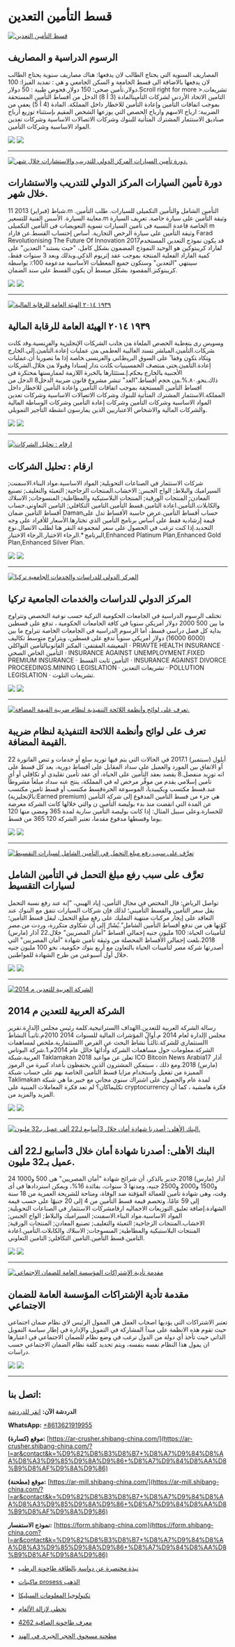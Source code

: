 # قسط التأمين التعدين

<a href="https://swt.shibang-china.com/?l=ar&img&k=%D9%82%D8%B3%D8%B7+%D8%A7%D9%84%D8%AA%D8%A3%D9%85%D9%8A%D9%86+%D8%A7%D9%84%D8%AA%D8%B9%D8%AF%D9%8A%D9%86" target="_blank">![قسط التأمين التعدين](http://static.shibang-china.com/all-800x300/1502.jpg)</a>

## الرسوم الدراسية و المصاريف
المصاريف السنوية التي يحتاج الطالب لان يدفعها: هناك مصاريف سنوية يحتاج الطالب لان يدفعها بالاضافة الى قسط الجامعة و السكن الجامعي و هي : تمديد الفيزا: 100 دولار.تأمين صحي: 150 دولار.فحوص طبية : 50 دولار.Scroll right for more &gt;.تشريعات التامين الاتحاد الأردني لشركات التأمينالمادة (3 أ 8) الدخل من أقساط التأمين المستحقة بموجب اتفاقات التأمين وإعادة التأمين للاخطار داخل المملكة. المادة (4 أ 5) يعفى من الضريبة: ارباح الاسهم وارباح الحصص التي يوزعها الشخص المقيم بإستثناء توزيع أرباح صناديق الاستثمار المشترك المتأتية للبنوك وشركات الاتصالات الاساسية وشركات تعدين المواد الاساسية وشركات التأمين.


<a href="https://whatsapp.shibangsoft.com/WhatsApp.php" target="_blank" title="WhatsApp">![](http://static.shibang-china.com/icon/whatsapp.png)</a> <a href="https://swt.shibang-china.com/?l=ar&icon&k=%D9%82%D8%B3%D8%B7+%D8%A7%D9%84%D8%AA%D8%A3%D9%85%D9%8A%D9%86+%D8%A7%D9%84%D8%AA%D8%B9%D8%AF%D9%8A%D9%86" target="_blank">![](http://static.shibang-china.com/icon/chat-ar.png)</a>

---

<a href="https://swt.shibang-china.com/?l=ar&img&k=%D9%82%D8%B3%D8%B7+%D8%A7%D9%84%D8%AA%D8%A3%D9%85%D9%8A%D9%86+%D8%A7%D9%84%D8%AA%D8%B9%D8%AF%D9%8A%D9%86" target="_blank">![دورة تأمين السيارات المركز الدولي للتدريب والاستشارات خلال شهر.](http://static.shibang-china.com/all-800x300/323.jpg)</a>

## دورة تأمين السيارات المركز الدولي للتدريب والاستشارات خلال شهر.
11 شباط (فبراير) 2013.m التأمين الشامل والتأمين التكميلى للسيارات. طلب التأمين. معاينة السيارة. الأسس الفنية للتسعير.m وثيقة التأمين على سيارة خاصة. تعريف السيارة الخاصة قاعدة النسبية فى تأمين السيارات تسوية التعويضات فى التأمين التكميلى m وثيقة التأمين على سيارة الرخص التجارية. أساس إحتساب القسط.عن فاراد Farad Revolutionising The Future Of Innovation 2017قد يكون نموذج التعدين المستخدم لفاراد كريبتوكين هو الوحيد النموذج المضمون بشكل كامل، &quot;حيث يستند&quot; التعدين&quot; على كمية الفاراد الفعلية المنتجة بموجب عقد إثريوم الذكي.وبذلك وبعد 3 سنوات فقط، سينتهي &quot;التعدين&quot; وستكون جميع المعطيات الأساسية مدعومة 100٪ بواسطة كريبتوكنز.المقصود بشكل مبسط أن يكون القسط على سند الضمان.


<a href="https://whatsapp.shibangsoft.com/WhatsApp.php" target="_blank" title="WhatsApp">![](http://static.shibang-china.com/icon/whatsapp.png)</a> <a href="https://swt.shibang-china.com/?l=ar&icon&k=%D9%82%D8%B3%D8%B7+%D8%A7%D9%84%D8%AA%D8%A3%D9%85%D9%8A%D9%86+%D8%A7%D9%84%D8%AA%D8%B9%D8%AF%D9%8A%D9%86" target="_blank">![](http://static.shibang-china.com/icon/chat-ar.png)</a>

---

<a href="https://swt.shibang-china.com/?l=ar&img&k=%D9%82%D8%B3%D8%B7+%D8%A7%D9%84%D8%AA%D8%A3%D9%85%D9%8A%D9%86+%D8%A7%D9%84%D8%AA%D8%B9%D8%AF%D9%8A%D9%86" target="_blank">![١٩٣٩ ٢٠١٤ الهيئة العامة للرقابة المالية](http://static.shibang-china.com/all-800x300/743.jpg)</a>

## ١٩٣٩ ٢٠١٤ الهيئة العامة للرقابة المالية
ﻭﺴﻭﻴﺱ ﺭﻯ ﺒﺘﻐﻁﻴﺔ ﺍﻟﺤﺼﺹ ﺍﻟﻤﻠﻐﺎﺓ ﻤﻥ ﺠﺎﻨﺏ ﺍﻟﺸﺭﻜﺎﺕ ﺍﻹﻨﺠﻠﻴﺯﻴﺔ ﻭﺍﻟﻔﺭﻨﺴﻴﺔ.ﻭﻗﺩ ﻜﺎﻨﺕ ﺸﺭﻜﺎﺕ.ﺍﻟﺘﺄﻤﻴﻥ.ﺍﻟﻤﺒﺎﺸﺭ ﺘﺴﻨﺩ ﺍﻟﻐﺎﻟﺒﻴﺔ ﺍﻟﻌﻅﻤﻰ ﻤﻥ ﻋﻤﻠﻴﺎﺕ ﺇﻋﺎﺩﺓ.ﺍﻟﺘﺄﻤﻴﻥ.ﺇﻟﻰ.ﺍﻟﺨﺎﺭﺝ ﻭﺘﻜﺎﺩ ﺘﻜﻭﻥ ﻭﻗﻔﺎﹰ ﻋﻠﻰ ﺍﻟﺴﻭﻕ ﺍﻟﺒﺭﻴﻁﺎﻨﻰ ﻭﺍﻟﻔﺭﻨﺴﻰ ﺨﺎﺼﺔ ﺇﺫﺍ ﻤﺎ ﺘﺼﻭﺭﻨﺎ ﺃﻥ.ﻋﻤﻠﻴﺎﺕ ﺇﻋﺎﺩﺓ.ﺍﻟﺘﺄﻤﻴﻥ.ﺤﺘﻰ ﻤﻨﺘﺼﻑ ﺍﻟﺨﻤﺴﻴﻨﻴﺎﺕ ﻜﺎﻨﺕ ﺘﺩﺍﺭ ﺇﺴﻨﺎﺩﺍ ﻭﻗﺒﻭﻻ ﻤﻥ ﺨﻼل.ﺍﻟﺸﺭﻜﺎﺕ ﺍﻷﺠﻨﺒﻴﺔ ﺒﺎﻟﺨﺎﺭﺝ ﺒﺤﻜﻡ.ﺇ.ﺴﺘﺌﺜﺎﺭﻫﺎ ﺒﺎﻟﺨﺒﺭﺓ ﺍﻟﻼﺯﻤﺔ ﻟﻤﻤﺎﺭﺴﺘﻬﺎ ﻤﺤﺘﻜﺭﺓ ﻓﻰ ﺫﻟﻙ.ﻨﺤﻭ.٨٠.%.ﻤﻥ ﺤﺠﻡ ﺃﻗﺴﺎﻁ.&quot;الغد&quot; تنشر مشروع قانون ضريبة الدخل8 الدخل من اقساط التأمين المستحقة بموجب اتفاقات التأمين واعادة التأمين للاخطار داخل المملكة.الاستثمار المشترك المتأتية للبنوك وشركات الاتصالات الاساسية وشركات تعدين المواد الاساسية وشركات التأمين وشركات إعادة التأمين وشركات الوساطة المالية والشركات المالية والاشخاص الاعتباريين الذين يمارسون انشطة التأجير التمويلي.


<a href="https://whatsapp.shibangsoft.com/WhatsApp.php" target="_blank" title="WhatsApp">![](http://static.shibang-china.com/icon/whatsapp.png)</a> <a href="https://swt.shibang-china.com/?l=ar&icon&k=%D9%82%D8%B3%D8%B7+%D8%A7%D9%84%D8%AA%D8%A3%D9%85%D9%8A%D9%86+%D8%A7%D9%84%D8%AA%D8%B9%D8%AF%D9%8A%D9%86" target="_blank">![](http://static.shibang-china.com/icon/chat-ar.png)</a>

---

<a href="https://swt.shibang-china.com/?l=ar&img&k=%D9%82%D8%B3%D8%B7+%D8%A7%D9%84%D8%AA%D8%A3%D9%85%D9%8A%D9%86+%D8%A7%D9%84%D8%AA%D8%B9%D8%AF%D9%8A%D9%86" target="_blank">![ارقام : تحلیل الشرکات](http://static.shibang-china.com/all-800x300/471.jpg)</a>

## ارقام : تحلیل الشرکات
شركات الاستثمار في الصناعات التحويلية; المواد الاساسية.مواد البناء.الاسمنت; السيراميك والبلاط; الواح الجبس; الاخشاب.المنتجات الزجاجية; التعبئة والتغليف; تصنيع المعادن; المنتجات الورقية; المنتجات البلاستيكية والمطاطية; المنسوجات; الاسلاك والكابلات.التأمين.اعادة التامين.قسط التأمين.التامين التكافلي; التامين التعاوني.حساب أقساط التأمين ضمان Damanحساب أقساط التأمين.عرض حاسبة الأقساط تدل على قيمة إرشادية فقط على أساس برنامج التأمين الذي تختارها.الأسعار للأفراد على وجه التحديد.إذا كنت ترغب في الحصول على سعر لمجموعة النقر هنا لطلب الاتصال.نوع البرنامج *.الرجاء الاختيار.الرجاء الاختيار,Enhanced Platinum Plan,Enhanced Gold Plan,Enhanced Silver Plan.


<a href="https://whatsapp.shibangsoft.com/WhatsApp.php" target="_blank" title="WhatsApp">![](http://static.shibang-china.com/icon/whatsapp.png)</a> <a href="https://swt.shibang-china.com/?l=ar&icon&k=%D9%82%D8%B3%D8%B7+%D8%A7%D9%84%D8%AA%D8%A3%D9%85%D9%8A%D9%86+%D8%A7%D9%84%D8%AA%D8%B9%D8%AF%D9%8A%D9%86" target="_blank">![](http://static.shibang-china.com/icon/chat-ar.png)</a>

---

<a href="https://swt.shibang-china.com/?l=ar&img&k=%D9%82%D8%B3%D8%B7+%D8%A7%D9%84%D8%AA%D8%A3%D9%85%D9%8A%D9%86+%D8%A7%D9%84%D8%AA%D8%B9%D8%AF%D9%8A%D9%86" target="_blank">![المركز الدولي للدراسات والخدمات الجامعية تركيا](http://static.shibang-china.com/all-800x300/1493.jpg)</a>

## المركز الدولي للدراسات والخدمات الجامعية تركيا
تختلف الرسوم الدراسية في الجامعات الحكومية التركية حسب نوعية التخصص وتتراوح ما بين 500 2000 دولار أمريكي سنويا في كافة الجامعات الحكومية ، تدفع على قسطين بداية كل فصل دراسي قسط، أما الرسوم الدراسية في الجامعات الخاصة تتراوح ما بين (6000 16000) دولار أمريكي سنوياً تدفع على قسطين، ويتراوح متوسط تكاليف المعيشة.المقتفي: المكنز القانونيالتأمين التواكلي &middot; PRIAVTE HEALTH INSURANCE &middot; التأمين الخاص الصحي &middot; INSURANCE AGAINST UNEMPLOYMENT.FIXED PREMIUM INSURANCE &middot; التأمين ثابت القسط &middot; INSURANCE AGAINST DIVORCE PROCEEDINGS.MINING LEGISLATION &middot; تشريعات التعدين &middot; POLLUTION LEGISLATION &middot; تشريعات التلوث.


<a href="https://whatsapp.shibangsoft.com/WhatsApp.php" target="_blank" title="WhatsApp">![](http://static.shibang-china.com/icon/whatsapp.png)</a> <a href="https://swt.shibang-china.com/?l=ar&icon&k=%D9%82%D8%B3%D8%B7+%D8%A7%D9%84%D8%AA%D8%A3%D9%85%D9%8A%D9%86+%D8%A7%D9%84%D8%AA%D8%B9%D8%AF%D9%8A%D9%86" target="_blank">![](http://static.shibang-china.com/icon/chat-ar.png)</a>

---

<a href="https://swt.shibang-china.com/?l=ar&img&k=%D9%82%D8%B3%D8%B7+%D8%A7%D9%84%D8%AA%D8%A3%D9%85%D9%8A%D9%86+%D8%A7%D9%84%D8%AA%D8%B9%D8%AF%D9%8A%D9%86" target="_blank">![تعرف على لوائح وأنظمة اللائحة التنفيذية لنظام ضريبة القيمة المضافة.](http://static.shibang-china.com/all-800x300/403.jpg)</a>

## تعرف على لوائح وأنظمة اللائحة التنفيذية لنظام ضريبة القيمة المضافة.
22 أيلول (سبتمبر) 2017.1 في الحالات التي يتم فيها توريد سلع أو خدمات و تنص الفاتورة أو الاتفاق بين المورد والعميل على سداد المقابل على أقساط دورية، يعد كل قسط على انه توريد منفصل.8 يقصد بعقد التأمين على الحياة، أي عقد تأمين تقليدي أو تكافلي أو أي تأمين إسلامي يقدم من موفِّر مرخص له في المملكة، ينتج عنه سداد مبلغاً مشروطاً عند.قسط مكتسب ويكيبيديا، الموسوعة الحرةقسط مكتسب أو قسط تامين مكتسب (بالإنجليزية:Earned premium) هي جزء من قسط التأمين المدفوع إلى شركة التأمين عن المدة التي انقضت منذ بدء بوليصة التأمين ن والتي خلالها كانت الشركة معرضة للخسارة.وعلى سبيل المثال: إذا كانت بوليصة التأمين سارية لمدة 365 ومضى منها 120 يوما وقسطها مدفوع مقدما، تعتبر الشركة 120 365 من قسط.


<a href="https://whatsapp.shibangsoft.com/WhatsApp.php" target="_blank" title="WhatsApp">![](http://static.shibang-china.com/icon/whatsapp.png)</a> <a href="https://swt.shibang-china.com/?l=ar&icon&k=%D9%82%D8%B3%D8%B7+%D8%A7%D9%84%D8%AA%D8%A3%D9%85%D9%8A%D9%86+%D8%A7%D9%84%D8%AA%D8%B9%D8%AF%D9%8A%D9%86" target="_blank">![](http://static.shibang-china.com/icon/chat-ar.png)</a>

---

<a href="https://swt.shibang-china.com/?l=ar&img&k=%D9%82%D8%B3%D8%B7+%D8%A7%D9%84%D8%AA%D8%A3%D9%85%D9%8A%D9%86+%D8%A7%D9%84%D8%AA%D8%B9%D8%AF%D9%8A%D9%86" target="_blank">![تعرَّف على سبب رفع مبلغ التحمل في التأمين الشامل لسيارات التقسيط](http://static.shibang-china.com/all-800x300/1238.jpg)</a>

## تعرَّف على سبب رفع مبلغ التحمل في التأمين الشامل لسيارات التقسيط
تواصل الرياض: قال المختص في مجال التأمين، إياد الهيبي، &quot;إنه عند رفع نسبة التحمل يقل سعر التأمين والقسط التأميني؛ لذلك فإن شركات السيارات تتفق مع البنوك عند التعاقد على إيجار مركبات منتهية التمليك على رفع مبلغ التحمل، ليقل قسط التأمين؛ كَوْنها هي من تدفع أقساط التأمين الشامل&quot;.يُشَارُ إلى أن شكاوى متكررة، وردت من.مصر لتأمينات الحياة: 100 مليون جنيه إجمالي أقساط &quot;أمان المصريين&quot; خلال.22 آذار (مارس) 2018.بلغت إجمالي الأقساط المحصلة من وثيقة تأمين شهادة &quot;أمان المصريين&quot; التي أصدرتها شركة مصر لتأمينات الحياة بالتعاون مع أربع بنوك حكومية، نحو 100 مليون جنيه خلال أول أسبوعين من طرح الشهادة للمواطنين.


<a href="https://whatsapp.shibangsoft.com/WhatsApp.php" target="_blank" title="WhatsApp">![](http://static.shibang-china.com/icon/whatsapp.png)</a> <a href="https://swt.shibang-china.com/?l=ar&icon&k=%D9%82%D8%B3%D8%B7+%D8%A7%D9%84%D8%AA%D8%A3%D9%85%D9%8A%D9%86+%D8%A7%D9%84%D8%AA%D8%B9%D8%AF%D9%8A%D9%86" target="_blank">![](http://static.shibang-china.com/icon/chat-ar.png)</a>

---

<a href="https://swt.shibang-china.com/?l=ar&img&k=%D9%82%D8%B3%D8%B7+%D8%A7%D9%84%D8%AA%D8%A3%D9%85%D9%8A%D9%86+%D8%A7%D9%84%D8%AA%D8%B9%D8%AF%D9%8A%D9%86" target="_blank">![الشركة العربية للتعدين م 2014](http://static.shibang-china.com/all-800x300/428.jpg)</a>

## الشركة العربية للتعدين م 2014
رسالة الشركة العربية للتعدين.االهداف االستراتيجية.كلمة رئيس مجلس اإلدارة.تقرير مجلس اإلدارة لعام 2014 م.أوالً المؤشرات المالية للسنوات 2014 2010م.ثانيـاً النشاط االستثماري للشركة.ثالثـاً نشاط البحث عن الفرص االستثمارية.ملخص لمساهمات الشركة.معلومات حول مساهمات الشركة وأدائها خالل عام 2014م.1.شركة البوتاس العربية.شبكة Taklamakan تعلن عن مواعيد 2018 ICO Bitcoin News Arabia17 آذار (مارس) 2018.ومع ذلك ، سيتمكن المشترون الذين يحتفظون بأعداد كبيرة من الرموز المميزة من تفعيل واستخدام مزايا قسط التأمين الخاصة بهم على حساب شبكة Taklimakan لمدة عام والحصول على اشتراك سنوي مجاني مع خبير.ما هي شبكة تكليماكان؟ لم تعد فكرة المعاملات المبنية على cryptocurrency فكرة هامشية ، كما أن المزيد والمزيد من.


<a href="https://whatsapp.shibangsoft.com/WhatsApp.php" target="_blank" title="WhatsApp">![](http://static.shibang-china.com/icon/whatsapp.png)</a> <a href="https://swt.shibang-china.com/?l=ar&icon&k=%D9%82%D8%B3%D8%B7+%D8%A7%D9%84%D8%AA%D8%A3%D9%85%D9%8A%D9%86+%D8%A7%D9%84%D8%AA%D8%B9%D8%AF%D9%8A%D9%86" target="_blank">![](http://static.shibang-china.com/icon/chat-ar.png)</a>

---

<a href="https://swt.shibang-china.com/?l=ar&img&k=%D9%82%D8%B3%D8%B7+%D8%A7%D9%84%D8%AA%D8%A3%D9%85%D9%8A%D9%86+%D8%A7%D9%84%D8%AA%D8%B9%D8%AF%D9%8A%D9%86" target="_blank">![البنك الأهلى: أصدرنا شهادة أمان خلال 3أسابيع لـ22 ألف عميل بـ32 مليون.](http://static.shibang-china.com/all-800x300/463.jpg)</a>

## البنك الأهلى: أصدرنا شهادة أمان خلال 3أسابيع لـ22 ألف عميل بـ32 مليون.
24 آذار (مارس) 2018.جدير بالذكر، أن شرائح شهادة &quot;أمان المصريين&quot; هى 500 و1000 و1500 و2000 و2500 جنيه، ومدتها 3 سنوات، بفائدة 16%، ويمكن استردادها فى أى وقت، وهى شهادة تأمين للعمالة المؤقتة ضد الوفاة، ومتاحة للشريحة العمرية من 18 سنة إلى 59 عامًا، وتخصم قيمة قسط التأمين من 4 إلى 20 جنيهًا على حسب قيمة الشهادة.إضافة تعليق.التوزيعات الاجماليه ارقامشركات الاستثمار في الصناعات التحويلية; المواد الاساسية.مواد البناء.الاسمنت; السيراميك والبلاط; الواح الجبس; الاخشاب.المنتجات الزجاجية; التعبئة والتغليف; تصنيع المعادن; المنتجات الورقية; المنتجات البلاستيكية والمطاطية; المنسوجات; الاسلاك والكابلات.التأمين.اعادة التامين.قسط التأمين.التامين التكافلي; التامين التعاوني.


<a href="https://whatsapp.shibangsoft.com/WhatsApp.php" target="_blank" title="WhatsApp">![](http://static.shibang-china.com/icon/whatsapp.png)</a> <a href="https://swt.shibang-china.com/?l=ar&icon&k=%D9%82%D8%B3%D8%B7+%D8%A7%D9%84%D8%AA%D8%A3%D9%85%D9%8A%D9%86+%D8%A7%D9%84%D8%AA%D8%B9%D8%AF%D9%8A%D9%86" target="_blank">![](http://static.shibang-china.com/icon/chat-ar.png)</a>

---

<a href="https://swt.shibang-china.com/?l=ar&img&k=%D9%82%D8%B3%D8%B7+%D8%A7%D9%84%D8%AA%D8%A3%D9%85%D9%8A%D9%86+%D8%A7%D9%84%D8%AA%D8%B9%D8%AF%D9%8A%D9%86" target="_blank">![مقدمة تأدية الإشتراكات المؤسسة العامة للضمان الاجتماعي](http://static.shibang-china.com/all-800x300/550.jpg)</a>

## مقدمة تأدية الإشتراكات المؤسسة العامة للضمان الاجتماعي
تعتبر الاشتراكات التي يؤديها اصحاب العمل هي الممول الرئيس لاي نظام ضمان اجتماعي حيث تقوم هذه الانظمة على مبدأ المشاركة في التمويل والإدارة في إطار سياسة التمويل الذاتي حيث تأخذ أي دولة من الدول ترغب في وضع نظام للضمان الاجتماعي في اعتبارها ان يمول هذا النظام نفسه بنفسه، ويتم تحديد كلفة نظام الضمان الاجتماعي حسب دراسات.

<a href="https://whatsapp.shibangsoft.com/WhatsApp.php" target="_blank" title="WhatsApp">![](http://static.shibang-china.com/icon/whatsapp.png)</a> <a href="https://swt.shibang-china.com/?l=ar&icon&k=%D9%82%D8%B3%D8%B7+%D8%A7%D9%84%D8%AA%D8%A3%D9%85%D9%8A%D9%86+%D8%A7%D9%84%D8%AA%D8%B9%D8%AF%D9%8A%D9%86" target="_blank">![](http://static.shibang-china.com/icon/chat-ar.png)</a>

---
## اتصل بنا:

**الدردشة الآن:** [انقر للدردشة](https://swt.shibang-china.com?l=ar&contact&k=%D9%82%D8%B3%D8%B7+%D8%A7%D9%84%D8%AA%D8%A3%D9%85%D9%8A%D9%86+%D8%A7%D9%84%D8%AA%D8%B9%D8%AF%D9%8A%D9%86)

**WhatsApp:**  [+8613621919955](https://whatsapp.shibangsoft.com/WhatsApp.php)

**موقع (كسارة):** [https://ar-crusher.shibang-china.com/](https://ar-crusher.shibang-china.com/?l=ar&contact&k=%D9%82%D8%B3%D8%B7+%D8%A7%D9%84%D8%AA%D8%A3%D9%85%D9%8A%D9%86+%D8%A7%D9%84%D8%AA%D8%B9%D8%AF%D9%8A%D9%86)

**موقع (مطحنة):** [https://ar-mill.shibang-china.com/](https://ar-mill.shibang-china.com/?l=ar&contact&k=%D9%82%D8%B3%D8%B7+%D8%A7%D9%84%D8%AA%D8%A3%D9%85%D9%8A%D9%86+%D8%A7%D9%84%D8%AA%D8%B9%D8%AF%D9%8A%D9%86)

**نموذج الاستفسار:** [https://form.shibang-china.com](https://form.shibang-china.com?l=ar&contact&k=%D9%82%D8%B3%D8%B7+%D8%A7%D9%84%D8%AA%D8%A3%D9%85%D9%8A%D9%86+%D8%A7%D9%84%D8%AA%D8%B9%D8%AF%D9%8A%D9%86)

* [نبذة مختصرة عن دواسة بالطاقة طاحونة الرطب](../29/%D9%86%D8%A8%D8%B0%D8%A9%20%D9%85%D8%AE%D8%AA%D8%B5%D8%B1%D8%A9%20%D8%B9%D9%86%20%D8%AF%D9%88%D8%A7%D8%B3%D8%A9%20%D8%A8%D8%A7%D9%84%D8%B7%D8%A7%D9%82%D8%A9%20%D8%B7%D8%A7%D8%AD%D9%88%D9%86%D8%A9%20%D8%A7%D9%84%D8%B1%D8%B7%D8%A8.md)

* [ماكينات prosess الذهب](../28/%D9%85%D8%A7%D9%83%D9%8A%D9%86%D8%A7%D8%AA%20prosess%20%D8%A7%D9%84%D8%B0%D9%87%D8%A8.md)

* [تكنولوجيا المعلومات السيليكا](../28/%D8%AA%D9%83%D9%86%D9%88%D9%84%D9%88%D8%AC%D9%8A%D8%A7%20%D8%A7%D9%84%D9%85%D8%B9%D9%84%D9%88%D9%85%D8%A7%D8%AA%20%D8%A7%D9%84%D8%B3%D9%8A%D9%84%D9%8A%D9%83%D8%A7.md)

* [تخطي لإزالة الألغام](../27/%D8%AA%D8%AE%D8%B7%D9%8A%20%D9%84%D8%A5%D8%B2%D8%A7%D9%84%D8%A9%20%D8%A7%D9%84%D8%A3%D9%84%D8%BA%D8%A7%D9%85.md)

* [معرف طاحونة الصافية 4262](../29/%D9%85%D8%B9%D8%B1%D9%81%20%D8%B7%D8%A7%D8%AD%D9%88%D9%86%D8%A9%20%D8%A7%D9%84%D8%B5%D8%A7%D9%81%D9%8A%D8%A9%204262.md)

* [مطحنة مسحوق الحجر الجيري في الهند](../27/%D9%85%D8%B7%D8%AD%D9%86%D8%A9%20%D9%85%D8%B3%D8%AD%D9%88%D9%82%20%D8%A7%D9%84%D8%AD%D8%AC%D8%B1%20%D8%A7%D9%84%D8%AC%D9%8A%D8%B1%D9%8A%20%D9%81%D9%8A%20%D8%A7%D9%84%D9%87%D9%86%D8%AF.md)